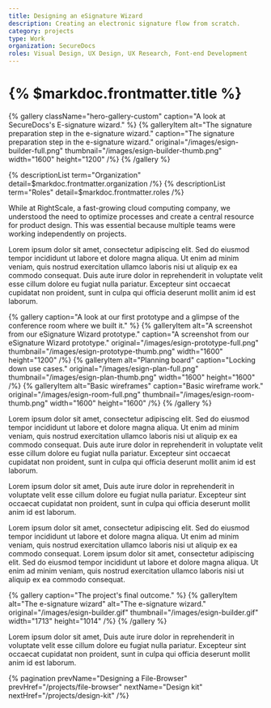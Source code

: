 ```yaml
---
title: Designing an eSignature Wizard
description: Creating an electronic signature flow from scratch.
category: projects
type: Work
organization: SecureDocs
roles: Visual Design, UX Design, UX Research, Font-end Development
---
```


# {% $markdoc.frontmatter.title %}

{% gallery className="hero-gallery-custom" 
  caption="A look at SecureDocs's E-signature wizard." %}
{% galleryItem
  alt="The signature preparation step in the e-signature wizard."
  caption="The signature preparation step in the e-signature wizard."
  original="/images/esign-builder-full.png"
  thumbnail="/images/esign-builder-thumb.png"
  width="1600"
  height="1200"
/%}
{% /gallery %}

{% descriptionList term="Organization" detail=$markdoc.frontmatter.organization /%}
{% descriptionList term="Roles" detail=$markdoc.frontmatter.roles /%}

While at RightScale, a fast-growing cloud computing company, we understood the need to optimize processes and create a central resource for product design. This was essential because multiple teams were working independently on projects.

Lorem ipsum dolor sit amet, consectetur adipiscing elit. Sed do eiusmod tempor incididunt ut labore et dolore magna aliqua. Ut enim ad minim veniam, quis nostrud exercitation ullamco laboris nisi ut aliquip ex ea commodo consequat. Duis aute irure dolor in reprehenderit in voluptate velit esse cillum dolore eu fugiat nulla pariatur. Excepteur sint occaecat cupidatat non proident, sunt in culpa qui officia deserunt mollit anim id est laborum.

{% gallery 
  caption="A look at our first prototype and a glimpse of the conference room where we built it." %}
{% galleryItem
  alt="A screenshot from our eSignature Wizard prototype."
  caption="A screenshot from our eSignature Wizard prototype."
  original="/images/esign-prototype-full.png"
  thumbnail="/images/esign-prototype-thumb.png"
  width="1600"
  height="1200"
/%}
{% galleryItem
  alt="Planning board"
  caption="Locking down use cases."
  original="/images/esign-plan-full.png"
  thumbnail="/images/esign-plan-thumb.png"
  width="1600"
  height="1600"
/%}
{% galleryItem
  alt="Basic wireframes"
  caption="Basic wireframe work."
  original="/images/esign-room-full.png"
  thumbnail="/images/esign-room-thumb.png"
  width="1600"
  height="1600"
/%}
{% /gallery %}

Lorem ipsum dolor sit amet, consectetur adipiscing elit. Sed do eiusmod tempor incididunt ut labore et dolore magna aliqua. Ut enim ad minim veniam, quis nostrud exercitation ullamco laboris nisi ut aliquip ex ea commodo consequat. Duis aute irure dolor in reprehenderit in voluptate velit esse cillum dolore eu fugiat nulla pariatur. Excepteur sint occaecat cupidatat non proident, sunt in culpa qui officia deserunt mollit anim id est laborum.

Lorem ipsum dolor sit amet, Duis aute irure dolor in reprehenderit in voluptate velit esse cillum dolore eu fugiat nulla pariatur. Excepteur sint occaecat cupidatat non proident, sunt in culpa qui officia deserunt mollit anim id est laborum.

Lorem ipsum dolor sit amet, consectetur adipiscing elit. Sed do eiusmod tempor incididunt ut labore et dolore magna aliqua. Ut enim ad minim veniam, quis nostrud exercitation ullamco laboris nisi ut aliquip ex ea commodo consequat. Lorem ipsum dolor sit amet, consectetur adipiscing elit. Sed do eiusmod tempor incididunt ut labore et dolore magna aliqua. Ut enim ad minim veniam, quis nostrud exercitation ullamco laboris nisi ut aliquip ex ea commodo consequat.

{% gallery caption="The project's final outcome." %}
{% galleryItem
  alt="The e-signature wizard"
  alt="The e-signature wizard."
  original="/images/esign-builder.gif"
  thumbnail="/images/esign-builder.gif"
  width="1713"
  height="1014"
/%}
{% /gallery %}

Lorem ipsum dolor sit amet, Duis aute irure dolor in reprehenderit in voluptate velit esse cillum dolore eu fugiat nulla pariatur. Excepteur sint occaecat cupidatat non proident, sunt in culpa qui officia deserunt mollit anim id est laborum.

{% pagination 
  prevName="Designing a File-Browser"
  prevHref="/projects/file-browser"
  nextName="Design kit"
  nextHref="/projects/design-kit" 
/%}

